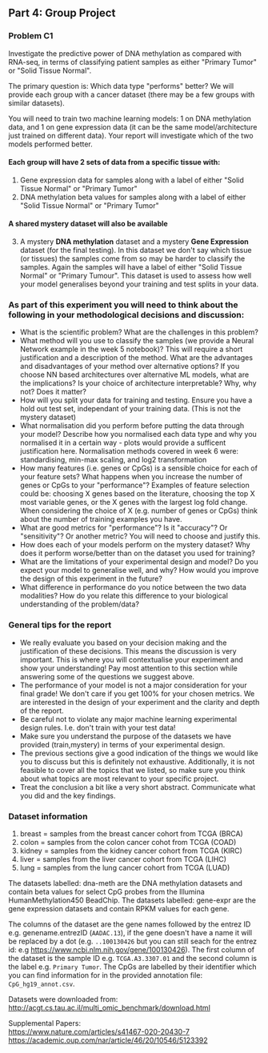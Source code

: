 ## Part 4: Group Project

### Problem C1

Investigate the predictive power of DNA methylation as compared with RNA-seq, in terms of classifying patient samples as either "Primary Tumor" or "Solid Tissue Normal". 

The primary question is: Which data type "performs" better? We will provide each group with a cancer dataset (there may be a few groups with similar datasets). 

You will need to train two machine learning models: 1 on DNA methylation data, and 1 on gene expression data (it can be the same model/architecture just trained on different data). Your report will investigate which of the two models performed better.

#### Each group will have 2 sets of data from a **specific tissue** with:
1. Gene expression data for samples along with a label of either "Solid Tissue Normal" or "Primary Tumor"
2. DNA methylation beta values for samples along with a label of either "Solid Tissue Normal" or "Primary Tumor"

#### A shared mystery dataset will also be available
3. A mystery **DNA methylation** dataset and a mystery **Gene Expression** dataset (for the final testing). In this dataset we don't say which tissue (or tissues) the samples come from so may be harder to classify the samples. Again the samples will have a label of either "Solid Tissue Normal" or "Primary Tumour". This dataset is used to assess how well your model generalises beyond your training and test splits in your data.

### As part of this experiment you will need to think about the following in your methodological decisions and discussion:
- What is the scientific problem? What are the challenges in this problem?
- What method will you use to classify the samples (we provide a Neural Network example in the week 5 notebook)? This will require a short justification and a description of the method. What are the advantages and disadvantages of your method over alternative options? If you choose NN based architectures over alternative ML models, what are the implications? Is your choice of architecture interpretable? Why, why not? Does it matter?
- How will you split your data for training and testing. Ensure you have a hold out test set, independant of your training data. (This is not the mystery dataset)
- What normalisation did you perform before putting the data through your model? Describe how you normalised each data type and why you normalised it in a certain way - plots would provide a sufficent justification here. Normalisation methods covered in week 6 were: standardising, min-max scaling, and log2 transformation
- How many features (i.e. genes or CpGs) is a sensible choice for each of your feature sets? What happens when you increase the number of genes or CpGs to your "performance"? Examples of feature selection could be: choosing X genes based on the literature, choosing the top X most variable genes, or the X genes with the largest log fold change. When considering the choice of X (e.g. number of genes or CpGs) think about the number of training examples you have.
- What are good metrics for "performance"? Is it "accuracy"? Or "sensitivity"? Or another metric? You will need to choose and justify this.
- How does each of your models perform on the mystery dataset? Why does it perform worse/better than on the dataset you used for training?
- What are the limitations of your experimental design and model? Do you expect your model to generalise well, and why? How would you improve the design of this experiment in the future?
- What difference in performance do you notice between the two data modalities? How do you relate this difference to your biological understanding of the problem/data?

### General tips for the report
- We really evaluate you based on your decision making and the justification of these decisions. This means the discussion is very important. This is where you will contextualise your experiment and show your understanding! Pay most attention to this section while answering some of the questions we suggest above.
- The performance of your model is not a major consideration for your final grade! We don't care if you get 100% for your chosen metrics. We are interested in the design of your experiment and the clarity and depth of the report.
- Be careful not to violate any major machine learning experimental design rules. I.e. don't train with your test data!
- Make sure you understand the purpose of the datasets we have provided (train,mystery) in terms of your experimental design.
- The previous sections give a good indication of the things we would like you to discuss but this is definitely not exhaustive. Additionally, it is not feasible to cover all the topics that we listed, so make sure you think about what topics are most relevant to your specific project.
- Treat the conclusion a bit like a very short abstract. Communicate what you did and the key findings.

### Dataset information

1) breast = samples from the breast cancer cohort from TCGA (BRCA)  
2) colon = samples from the colon cancer cohot from TCGA (COAD)  
3) kidney = samples from the kidney cancer cohort from TCGA (KIRC)  
4) liver = samples from the liver cancer cohort from TCGA (LIHC)  
5) lung = samples from the lung cancer cohort from TCGA (LUAD)  

The datasets labelled: dna-meth are the DNA methylation datasets and contain beta values for select CpG probes from the Illumina HumanMethylation450 BeadChip.
The datasets labelled: gene-expr are the gene expression datasets and contain RPKM values for each gene.


The columns of the dataset are the gene names followed by the entrez ID e.g. genename.entrezID (`AADAC.13`),  if the gene doesn't have a name it will be replaced by a dot (e.g. `..100130426` but you can still seach for the entrez id: e.g https://www.ncbi.nlm.nih.gov/gene/100130426). The first column of the dataset is the sample ID e.g. `TCGA.A3.3307.01` and the second column is the label e.g. `Primary Tumor`. The CpGs are labelled by their identifier which you can find information for in the provided annotation file: `CpG_hg19_annot.csv`.

Datasets were downloaded from: http://acgt.cs.tau.ac.il/multi_omic_benchmark/download.html  

Supplemental Papers:  
https://www.nature.com/articles/s41467-020-20430-7  
https://academic.oup.com/nar/article/46/20/10546/5123392  